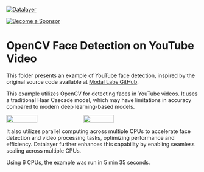[![Datalayer](https://assets.datalayer.tech/datalayer-25.svg)](https://datalayer.io)

[![Become a Sponsor](https://img.shields.io/static/v1?label=Become%20a%20Sponsor&message=%E2%9D%A4&logo=GitHub&style=flat&color=1ABC9C)](https://github.com/sponsors/datalayer)

# OpenCV Face Detection on YouTube Video

This folder presents an example of YouTube face detection, inspired by the original source code available at [Modal Labs GitHub](https://github.com/modal-labs/modal-examples/blob/main/03_scaling_out/youtube_face_detection.py).

This example utilizes OpenCV for detecting faces in YouTube videos. It uses a traditional Haar Cascade model, which may have limitations in accuracy compared to modern deep learning-based models.

<div style="display: flex;">
    <img src="https://datalayer-assets.s3.us-west-2.amazonaws.com/examples/rick-ashley-1.png" style="width: 40%;">
    <img src="https://datalayer-assets.s3.us-west-2.amazonaws.com/examples/rick-ashley-2.png" style="width: 40%;">
</div>

It also utilizes parallel computing across multiple CPUs to accelerate face detection and video processing tasks, optimizing performance and efficiency. Datalayer further enhances this capability by enabling seamless scaling across multiple CPUs.

Using 6 CPUs, the example was run in 5 min 35 seconds.
